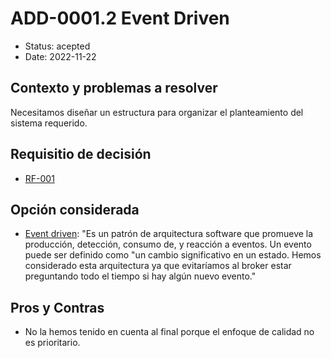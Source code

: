 # ADD-0001.2 Event Driven

* Status: acepted
* Date: 2022-11-22

## Contexto y problemas a resolver

Necesitamos diseñar un estructura para organizar el planteamiento del sistema requerido.

## Requisitio de decisión

* [RF-001](../requisitos/RF-001.md)

## Opción considerada

* [Event driven](https://www.bbvanexttechnologies.com/blogs/que-es-una-arquitectura-event-driven/): "Es un patrón de arquitectura software que promueve la producción, detección, consumo de, y reacción a eventos. Un evento puede ser definido como "un cambio significativo en un estado. Hemos considerado esta arquitectura ya que evitaríamos al broker estar preguntando todo el tiempo si hay algún nuevo evento."

## Pros y Contras

* No la hemos tenido en cuenta al final porque el enfoque de calidad no es prioritario.
